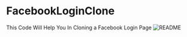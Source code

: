# FacebookLoginClone
This Code Will Help You In Cloning a Facebook Login Page
![README](https://github.com/DruxAMB/FacebookLoginClone/assets/130681375/71e5b9a6-d59f-410f-a088-6caf96cd682b)
